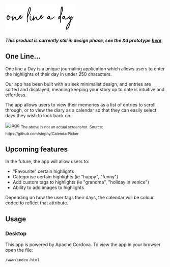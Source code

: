 <img src="https://github.com/zachmolony/one-line-a-day/blob/master/Design/logo-alt1.png" alt="logo" width="220"/>


***This product is currently still in design phase, see the Xd prototype [here](https://github.com/zachmolony/one-line-a-day/blob/master/Design/design.xd)***

## One Line...

One line a Day is a unique journaling application which allows users to enter the highlights of their day in under 250 characters. 

Our app has been built with a sleek minimalist design, and entries are sorted and displayed, meaning keeping your story up to date is intuitive and effortless.

The app allows users to view their memories as a list of entries to scroll through, or to view the diary as a calendar so that they can easily select days they wish to look back on. 

<img src="https://user-images.githubusercontent.com/6295083/33563899-bf899954-d8de-11e7-85cd-18a15524f008.png" alt="logo" width="300"/>
<sub>The above is not an actual screenshot. Source: https://github.com/stephy/CalendarPicker </sub>
   
## Upcoming features

In the future, the app will allow users to:
- "Favourite" certain highlights
- Categorise certain highlights (ie "happy", "funny")
- Add custom tags to highlights (ie "grandma", "holiday in venice")
- Ability to add images to highlights

Depending on how the user tags their days, the calendar will be colour coded to reflect that attribute.

## Usage

### Desktop 
This app is powered by Apache Cordova. To view the app in your browser open the file:

    /www/index.html
